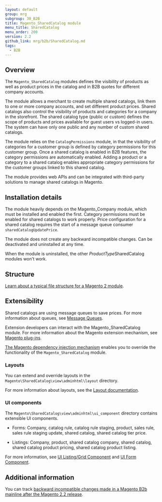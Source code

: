 ```yaml
---
layout: default
group: mrg
subgroup: 30_B2B
title: Magento_SharedCatalog module
menu_title: SharedCatalog
menu_order: 200
version: 2.2
github_link: mrg/b2b/SharedCatalog.md
tags:
  - B2B
---
```


## Overview

The `Magento_SharedCatalog` modules defines the visibility of products as well as product prices in the catalog and in B2B quotes for different company accounts.

The module allows a merchant to create multiple shared catalogs, link them to one or more company accounts, and set different product prices. Shared catalogs also control the visibility of products and categories for a company in the storefront. The shared catalog type (public or custom) defines the scope of products and prices available for guest users vs logged-in users. The system can have only one public and any number of custom shared catalogs.

The module relies on the `CatalogPermissions` module, in that the visibility of categories for a customer group is defined by category permissions for this customer group. Once a shared catalog is enabled in B2B features, the category permissions are automatically enabled. Adding a product or a category to a shared catalog enables appropriate category permissions for the customer groups linked to this shared catalog.

The module provides web APIs and can be integrated with third-party solutions to manage shared catalogs in Magento.

## Installation details

The module heavily depends on the Magento_Company module, which must be installed and enabled the first. Category permissions must be enabled for shared catalogs to work properly. Price configuration for a shared catalog requires the start of a message queue consumer `sharedCatalogUpdatePrice`.

The module does not create any backward incompatible changes. Can be deactivated and uninstalled at any time.

When the module is uninstalled, the other <i>ProductType</i>SharedCatalog modules won't work.

## Structure

[Learn about a typical file structure for a Magento 2 module]({{page.baseurl}}extension-dev-guide/build/module-file-structure.html).

## Extensibility

Shared catalogs are using message queues to save prices. For more information about queues, see [Message Queues]({{page.baseurl}}extension-dev-guide/message-queues.html).

Extension developers can interact with the Magento_SharedCatalog module. For more information about the Magento extension mechanism, see [Magento plug-ins]({{page.baseurl}}extension-dev-guide/plugins.html).

[The Magento dependency injection mechanism]({{page.baseurl}}extension-dev-guide/depend-inj.html) enables you to override the functionality of the `Magento_SharedCatalog` module.

### Layouts

You can extend and override layouts in the `Magento\SharedCatalog\view\adminhtml\layout` directory.

For more information about layouts, see the [Layout documentation]({{page.baseurl}}frontend-dev-guide/layouts/layout-overview.html).

### UI components

The `Magento\SharedCatalog\view\adminhtml\ui_component` directory contains extensible UI components.

* Forms: Company, catalog rule, catalog rule staging, product, sales rule, sales rule staging update, shared catalog, shared catalog tier price.

* Listings: Company, product, shared catalog company, shared catalog, shared catalog product pricing, shared catalog product listing.

For more information, see [UI Listing/Grid Component]({{page.baseurl}}ui-components/ui-listing-grid.html) and [UI Form Component]({{page.baseurl}}ui_comp_guide/components/ui-form.html).

## Additional information

You can track [backward incompatible changes made in a Magento B2b mainline after the Magento 2.2 release]({{page.baseurl}}release-notes/changes/b2b_changes.html).
